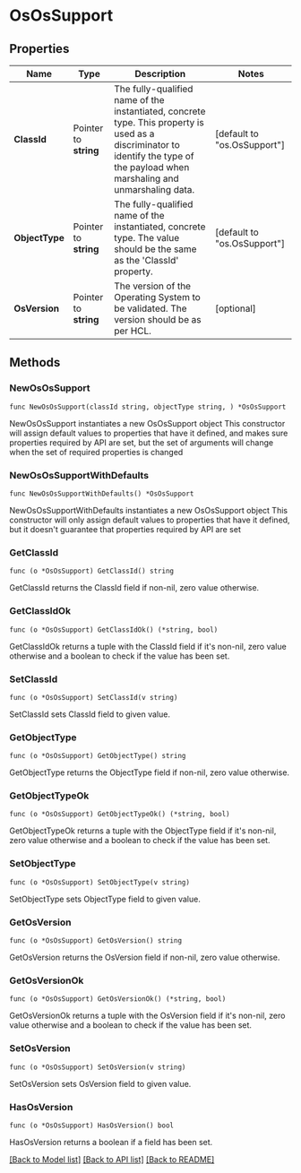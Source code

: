 # OsOsSupport

## Properties

Name | Type | Description | Notes
------------ | ------------- | ------------- | -------------
**ClassId** | Pointer to **string** | The fully-qualified name of the instantiated, concrete type. This property is used as a discriminator to identify the type of the payload when marshaling and unmarshaling data. | [default to "os.OsSupport"]
**ObjectType** | Pointer to **string** | The fully-qualified name of the instantiated, concrete type. The value should be the same as the &#39;ClassId&#39; property. | [default to "os.OsSupport"]
**OsVersion** | Pointer to **string** | The version of the Operating System to be validated. The version should be as per HCL. | [optional] 

## Methods

### NewOsOsSupport

`func NewOsOsSupport(classId string, objectType string, ) *OsOsSupport`

NewOsOsSupport instantiates a new OsOsSupport object
This constructor will assign default values to properties that have it defined,
and makes sure properties required by API are set, but the set of arguments
will change when the set of required properties is changed

### NewOsOsSupportWithDefaults

`func NewOsOsSupportWithDefaults() *OsOsSupport`

NewOsOsSupportWithDefaults instantiates a new OsOsSupport object
This constructor will only assign default values to properties that have it defined,
but it doesn't guarantee that properties required by API are set

### GetClassId

`func (o *OsOsSupport) GetClassId() string`

GetClassId returns the ClassId field if non-nil, zero value otherwise.

### GetClassIdOk

`func (o *OsOsSupport) GetClassIdOk() (*string, bool)`

GetClassIdOk returns a tuple with the ClassId field if it's non-nil, zero value otherwise
and a boolean to check if the value has been set.

### SetClassId

`func (o *OsOsSupport) SetClassId(v string)`

SetClassId sets ClassId field to given value.


### GetObjectType

`func (o *OsOsSupport) GetObjectType() string`

GetObjectType returns the ObjectType field if non-nil, zero value otherwise.

### GetObjectTypeOk

`func (o *OsOsSupport) GetObjectTypeOk() (*string, bool)`

GetObjectTypeOk returns a tuple with the ObjectType field if it's non-nil, zero value otherwise
and a boolean to check if the value has been set.

### SetObjectType

`func (o *OsOsSupport) SetObjectType(v string)`

SetObjectType sets ObjectType field to given value.


### GetOsVersion

`func (o *OsOsSupport) GetOsVersion() string`

GetOsVersion returns the OsVersion field if non-nil, zero value otherwise.

### GetOsVersionOk

`func (o *OsOsSupport) GetOsVersionOk() (*string, bool)`

GetOsVersionOk returns a tuple with the OsVersion field if it's non-nil, zero value otherwise
and a boolean to check if the value has been set.

### SetOsVersion

`func (o *OsOsSupport) SetOsVersion(v string)`

SetOsVersion sets OsVersion field to given value.

### HasOsVersion

`func (o *OsOsSupport) HasOsVersion() bool`

HasOsVersion returns a boolean if a field has been set.


[[Back to Model list]](../README.md#documentation-for-models) [[Back to API list]](../README.md#documentation-for-api-endpoints) [[Back to README]](../README.md)


